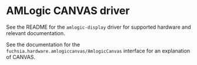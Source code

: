 # AMLogic CANVAS driver

See the README for the `amlogic-display` driver for supported hardware and
relevant documentation.

See the documentation for the `fuchsia.hardware.amlogiccanvas/AmlogicCanvas`
interface for an explanation of CANVAS.
